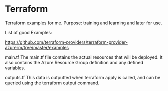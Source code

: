 # Terraform
Terraform examples for me. Purpose: training and learning and later for use.

List of good Examples:

https://github.com/terraform-providers/terraform-provider-azurerm/tree/master/examples 


main.tf
The main.tf file contains the actual resources that will be deployed. It also contains the Azure Resource Group definition and any defined variables.

outputs.tf
This data is outputted when terraform apply is called, and can be queried using the terraform output command.
